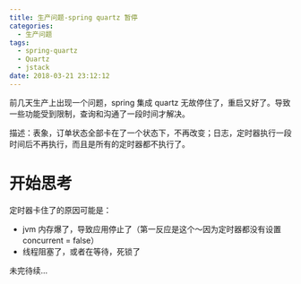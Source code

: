 ```yaml
---
title: 生产问题-spring quartz 暂停
categories:
  - 生产问题
tags:
  - spring-quartz
  - Quartz
  - jstack
date: 2018-03-21 23:12:12
---
```


前几天生产上出现一个问题，spring 集成 quartz 无故停住了，重启又好了。导致一些功能受到限制，查询和沟通了一段时间才解决。

描述：表象，订单状态全部卡在了一个状态下，不再改变；日志，定时器执行一段时间后不再执行，而且是所有的定时器都不执行了。

<!-- more -->

# 开始思考

定时器卡住了的原因可能是：
- jvm 内存爆了，导致应用停止了（第一反应是这个～因为定时器都没有设置 concurrent = false）
- 线程阻塞了，或者在等待，死锁了

未完待续...
